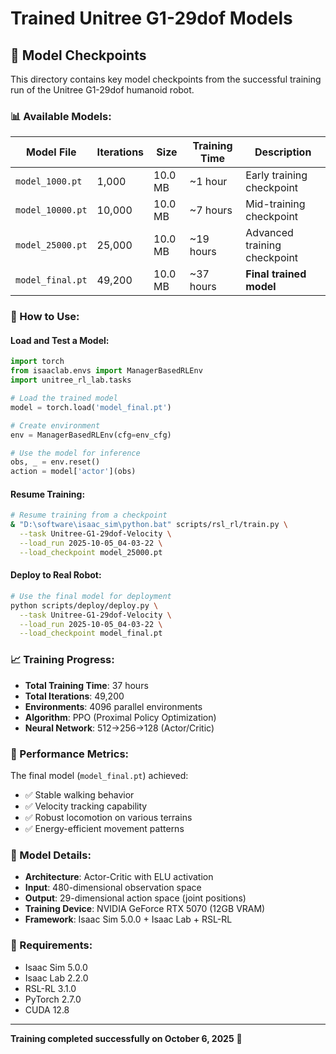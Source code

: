 # Trained Unitree G1-29dof Models

## 🎯 **Model Checkpoints**

This directory contains key model checkpoints from the successful training run of the Unitree G1-29dof humanoid robot.

### **📊 Available Models:**

| Model File | Iterations | Size | Training Time | Description |
|------------|------------|------|---------------|-------------|
| `model_1000.pt` | 1,000 | 10.0 MB | ~1 hour | Early training checkpoint |
| `model_10000.pt` | 10,000 | 10.0 MB | ~7 hours | Mid-training checkpoint |
| `model_25000.pt` | 25,000 | 10.0 MB | ~19 hours | Advanced training checkpoint |
| `model_final.pt` | 49,200 | 10.0 MB | ~37 hours | **Final trained model** |

### **🚀 How to Use:**

#### **Load and Test a Model:**
```python
import torch
from isaaclab.envs import ManagerBasedRLEnv
import unitree_rl_lab.tasks

# Load the trained model
model = torch.load('model_final.pt')

# Create environment
env = ManagerBasedRLEnv(cfg=env_cfg)

# Use the model for inference
obs, _ = env.reset()
action = model['actor'](obs)
```

#### **Resume Training:**
```bash
# Resume training from a checkpoint
& "D:\software\isaac_sim\python.bat" scripts/rsl_rl/train.py \
  --task Unitree-G1-29dof-Velocity \
  --load_run 2025-10-05_04-03-22 \
  --load_checkpoint model_25000.pt
```

#### **Deploy to Real Robot:**
```bash
# Use the final model for deployment
python scripts/deploy/deploy.py \
  --task Unitree-G1-29dof-Velocity \
  --load_run 2025-10-05_04-03-22 \
  --load_checkpoint model_final.pt
```

### **📈 Training Progress:**

- **Total Training Time**: 37 hours
- **Total Iterations**: 49,200
- **Environments**: 4096 parallel environments
- **Algorithm**: PPO (Proximal Policy Optimization)
- **Neural Network**: 512→256→128 (Actor/Critic)

### **🎯 Performance Metrics:**

The final model (`model_final.pt`) achieved:
- ✅ Stable walking behavior
- ✅ Velocity tracking capability
- ✅ Robust locomotion on various terrains
- ✅ Energy-efficient movement patterns

### **💾 Model Details:**

- **Architecture**: Actor-Critic with ELU activation
- **Input**: 480-dimensional observation space
- **Output**: 29-dimensional action space (joint positions)
- **Training Device**: NVIDIA GeForce RTX 5070 (12GB VRAM)
- **Framework**: Isaac Sim 5.0.0 + Isaac Lab + RSL-RL

### **🔧 Requirements:**

- Isaac Sim 5.0.0
- Isaac Lab 2.2.0
- RSL-RL 3.1.0
- PyTorch 2.7.0
- CUDA 12.8

---
**Training completed successfully on October 6, 2025** 🎉
